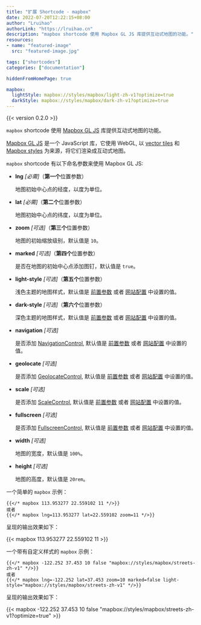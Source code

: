 ```yaml
---
title: "扩展 Shortcode - mapbox"
date: 2022-07-20T12:22:15+08:00
author: "Lruihao"
authorLink: "https://lruihao.cn"
description: "mapbox shortcode 使用 Mapbox GL JS 库提供互动式地图的功能。"
resources:
- name: "featured-image"
  src: "featured-image.jpg"

tags: ["shortcodes"]
categories: ["documentation"]

hiddenFromHomePage: true

mapbox:
  lightStyle: mapbox://styles/mapbox/light-zh-v1?optimize=true
  darkStyle: mapbox://styles/mapbox/dark-zh-v1?optimize=true
---
```


{{< version 0.2.0 >}}

`mapbox` shortcode 使用 [Mapbox GL JS](https://docs.mapbox.com/mapbox-gl-js) 库提供互动式地图的功能。

<!--more-->

[Mapbox GL JS](https://docs.mapbox.com/mapbox-gl-js) 是一个 JavaScript 库，它使用 WebGL, 以 [vector tiles](https://docs.mapbox.com/help/glossary/vector-tiles/) 和 [Mapbox styles](https://docs.mapbox.com/mapbox-gl-js/style-spec/) 为来源，将它们渲染成互动式地图。

`mapbox` shortcode 有以下命名参数来使用 Mapbox GL JS:

* **lng** *[必需]*（**第一个**位置参数）

    地图初始中心点的经度，以度为单位。

* **lat** *[必需]*（**第二个**位置参数）

    地图初始中心点的纬度，以度为单位。

* **zoom** *[可选]*（**第三个**位置参数）

    地图的初始缩放级别，默认值是 `10`。

* **marked** *[可选]*（**第四个**位置参数）

    是否在地图的初始中心点添加图钉，默认值是 `true`。

* **light-style** *[可选]*（**第五个**位置参数）

    浅色主题的地图样式，默认值是 [前置参数](../theme-documentation-content#front-matter) 或者 [网站配置](../theme-documentation-basics#site-configuration) 中设置的值。

* **dark-style** *[可选]*（**第六个**位置参数）

    深色主题的地图样式，默认值是 [前置参数](../theme-documentation-content#front-matter) 或者 [网站配置](../theme-documentation-basics#site-configuration) 中设置的值。

* **navigation** *[可选]*

    是否添加 [NavigationControl](https://docs.mapbox.com/mapbox-gl-js/api#navigationcontrol), 默认值是 [前置参数](../theme-documentation-content#front-matter) 或者 [网站配置](../theme-documentation-basics#site-configuration) 中设置的值。

* **geolocate** *[可选]*

    是否添加 [GeolocateControl](https://docs.mapbox.com/mapbox-gl-js/api#geolocatecontrol), 默认值是 [前置参数](../theme-documentation-content#front-matter) 或者 [网站配置](../theme-documentation-basics#site-configuration) 中设置的值。

* **scale** *[可选]*

    是否添加 [ScaleControl](https://docs.mapbox.com/mapbox-gl-js/api#scalecontrol), 默认值是 [前置参数](../theme-documentation-content#front-matter) 或者 [网站配置](../theme-documentation-basics#site-configuration) 中设置的值。

* **fullscreen** *[可选]*

   是否添加 [FullscreenControl](https://docs.mapbox.com/mapbox-gl-js/api#fullscreencontrol), 默认值是 [前置参数](../theme-documentation-content#front-matter) 或者 [网站配置](../theme-documentation-basics#site-configuration) 中设置的值。

* **width** *[可选]*

    地图的宽度，默认值是 `100%`。

* **height** *[可选]*

    地图的高度，默认值是 `20rem`。

一个简单的 `mapbox` 示例：

```go-html-template
{{</* mapbox 113.953277 22.559102 11 */>}}
或者
{{</* mapbox lng=113.953277 lat=22.559102 zoom=11 */>}}
```

呈现的输出效果如下：

{{< mapbox 113.953277 22.559102 11 >}}

一个带有自定义样式的 `mapbox` 示例：

```go-html-template
{{</* mapbox -122.252 37.453 10 false "mapbox://styles/mapbox/streets-zh-v1" */>}}
或者
{{</* mapbox lng=-122.252 lat=37.453 zoom=10 marked=false light-style="mapbox://styles/mapbox/streets-zh-v1" */>}}
```

呈现的输出效果如下：

{{< mapbox -122.252 37.453 10 false "mapbox://styles/mapbox/streets-zh-v1?optimize=true" >}}
